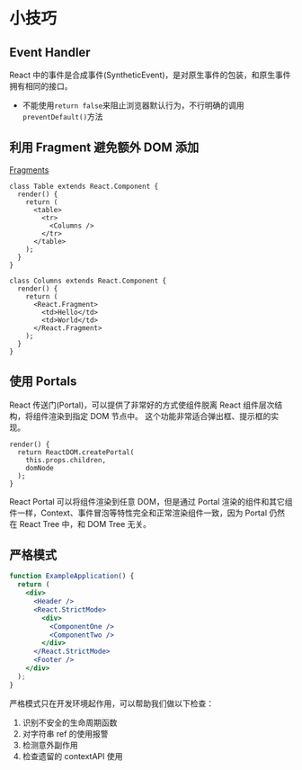 # 小技巧

## Event Handler

React 中的事件是合成事件(SyntheticEvent)，是对原生事件的包装，和原生事件拥有相同的接口。

- 不能使用`return false`来阻止浏览器默认行为，不行明确的调用`preventDefault()`方法

## 利用 Fragment 避免额外 DOM 添加

[Fragments](https://reactjs.org/docs/fragments.html)

```JSX
class Table extends React.Component {
  render() {
    return (
      <table>
        <tr>
          <Columns />
        </tr>
      </table>
    );
  }
}

class Columns extends React.Component {
  render() {
    return (
      <React.Fragment>
        <td>Hello</td>
        <td>World</td>
      </React.Fragment>
    );
  }
}
```

## 使用 Portals

React 传送门(Portal)，可以提供了非常好的方式使组件脱离 React 组件层次结构，将组件渲染到指定 DOM 节点中。
这个功能非常适合弹出框、提示框的实现。

```JSX
render() {
  return ReactDOM.createPortal(
    this.props.children,
    domNode
  );
}
```

React Portal 可以将组件渲染到任意 DOM，但是通过 Portal 渲染的组件和其它组件一样，Context、事件冒泡等特性完全和正常渲染组件一致，因为 Portal 仍然在 React Tree 中，和 DOM Tree 无关。

## 严格模式

```jsx
function ExampleApplication() {
  return (
    <div>
      <Header />
      <React.StrictMode>
        <div>
          <ComponentOne />
          <ComponentTwo />
        </div>
      </React.StrictMode>
      <Footer />
    </div>
  );
}
```

严格模式只在开发环境起作用，可以帮助我们做以下检查：

1. 识别不安全的生命周期函数
2. 对字符串 ref 的使用报警
3. 检测意外副作用
4. 检查遗留的 contextAPI 使用
